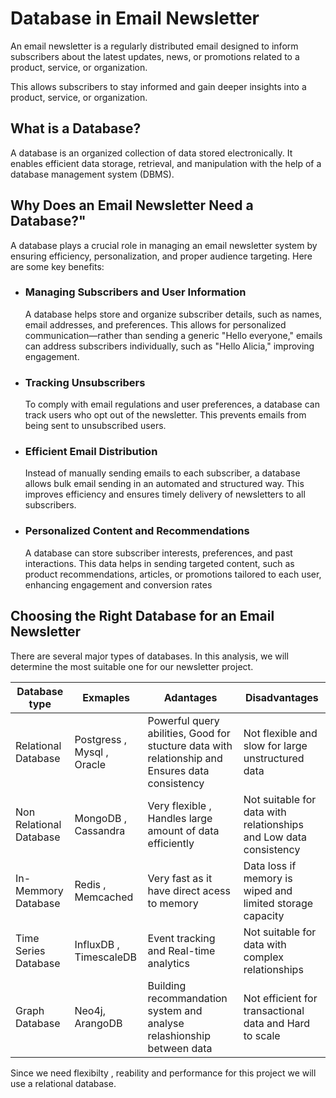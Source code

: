 # Database in Email Newsletter 

An email newsletter is a regularly distributed email designed to inform subscribers about the latest updates, news, or promotions related to a product, service, or organization.

This allows subscribers to stay informed and gain deeper insights into a product, service, or organization.

## What is a Database?

A database is an organized collection of data stored electronically. It enables efficient data storage, retrieval, and manipulation with the help of a database management system (DBMS).


## Why Does an Email Newsletter Need a Database?"

A database plays a crucial role in managing an email newsletter system by ensuring efficiency, personalization, and proper audience targeting. Here are some key benefits:

- ### Managing Subscribers and User Information
  A database helps store and organize subscriber details, such as names, email addresses, and preferences. This allows for personalized communication—rather than sending a generic "Hello everyone," emails can address subscribers individually, such as "Hello Alicia," improving engagement.

- ### Tracking Unsubscribers 
  To comply with email regulations and user preferences, a database can track users who opt out of the newsletter. This prevents emails from being sent to unsubscribed users.

- ### Efficient Email Distribution
  Instead of manually sending emails to each subscriber, a database allows bulk email sending in an automated and structured way. This improves efficiency and ensures timely delivery of newsletters to all subscribers.

- ### Personalized Content and Recommendations
  A database can store subscriber interests, preferences, and past interactions. This data helps in sending targeted content, such as product recommendations, articles, or promotions tailored to each user, enhancing engagement and conversion rates

## Choosing the Right Database for an Email Newsletter
There are several major types of databases. In this analysis, we will determine the most suitable one for our newsletter project.



|Database type|Exmaples | Adantages | Disadvantages|
|---------|------------|------------|---------------|
Relational Database |Postgress , Mysql , Oracle | Powerful query abilities, Good for stucture data with relationship and Ensures data consistency | Not flexible and slow for large unstructured data 
Non Relational Database| MongoDB , Cassandra |Very flexible , Handles large amount of data efficiently  | Not suitable for data with  relationships and Low data consistency 
In-Memmory Database | Redis , Memcached | Very fast as it have direct acess to memory | Data loss if memory is wiped and limited storage capacity 
Time Series Database| InfluxDB , TimescaleDB |Event tracking and Real-time analytics | Not suitable for data with complex relationships
Graph Database|Neo4j, ArangoDB|  Building recommandation system and analyse relashionship between data | Not efficient for transactional data and Hard to scale 

Since we need flexibilty , reability and performance for this project we will use a relational database.